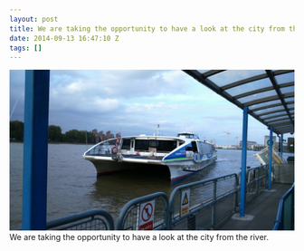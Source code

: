 ```yaml
---
layout: post
title: We are taking the opportunity to have a look at the city from the river.
date: 2014-09-13 16:47:10 Z
tags: []
---
```

![](/media/2014/09/97393734752.jpg)
We are taking the opportunity to have a look at the city from the river.
